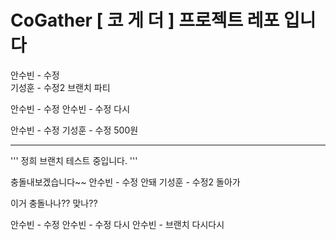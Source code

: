# CoGather [ 코 게 더 ] 프로젝트 레포 입니다 
안수빈 - 수정  
기성훈  - 수정2 브랜치 파티

안수빈 - 수정
안수빈 - 수정 다시

안수빈 - 수정
기성훈  - 수정 500원

---
'''
정희 브랜치 테스트 중입니다. 
'''


충돌내보겠습니다~~
안수빈 - 수정  안돼
기성훈  - 수정2 돌아가


이거 충돌나나??
맞나??


안수빈 - 수정
안수빈 - 수정 다시
안수빈 - 브랜치 다시다시

